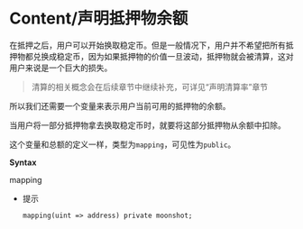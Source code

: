 # Content/声明抵押物余额

在抵押之后，用户可以开始换取稳定币。但是一般情况下，用户并不希望把所有抵押物都兑换成稳定币，因为如果抵押物的价值一旦波动，抵押物就会被清算，这对用户来说是一个巨大的损失。

> 清算的相关概念会在后续章节中继续补充，可详见“声明清算率”章节
> 

所以我们还需要一个变量来表示用户当前可用的抵押物的余额。

当用户将一部分抵押物拿去换取稳定币时，就要将这部分抵押物从余额中扣除。

这个变量和总额的定义一样，类型为`mapping`，可见性为`public`。

**Syntax**

mapping

- 提示
    
    ```solidity
    mapping(uint => address) private moonshot;
    ```